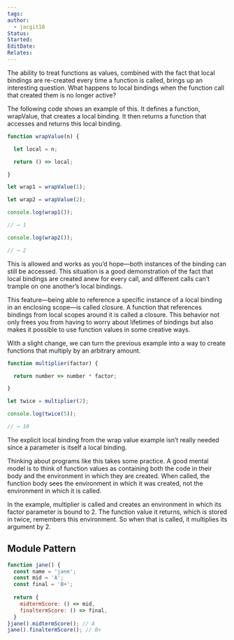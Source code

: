 ```yaml
---
tags: 
author:
  - jacgit18
Status: 
Started: 
EditDate: 
Relates:
---
```

The ability to treat functions as values, combined with the fact that local bindings are re-created every time a function is called, brings up an interesting question. What happens to local bindings when the function call that created them is no longer active? 

The following code shows an example of this. It defines a function, wrapValue, that creates a local binding. It then returns a function that accesses and returns this local binding. 

```javascript
function wrapValue(n) { 

  let local = n; 

  return () => local; 

} 

let wrap1 = wrapValue(1); 

let wrap2 = wrapValue(2); 

console.log(wrap1()); 

// → 1 

console.log(wrap2()); 

// → 2 
```

This is allowed and works as you’d hope—both instances of the binding can still be accessed. This situation is a good demonstration of the fact that local bindings are created anew for every call, and different calls can’t trample on one another’s local bindings. 

This feature—being able to reference a specific instance of a local binding in an enclosing scope—is called closure. A function that references bindings from local scopes around it is called a closure. This behavior not only frees you from having to worry about lifetimes of bindings but also makes it possible to use function values in some creative ways. 

With a slight change, we can turn the previous example into a way to create functions that multiply by an arbitrary amount. 

```javascript
function multiplier(factor) { 

  return number => number * factor; 

} 

let twice = multiplier(2); 

console.log(twice(5)); 

// → 10 
```

The explicit local binding from the wrap value example isn’t really needed since a parameter is itself a local binding. 

Thinking about programs like this takes some practice. A good mental model is to think of function values as containing both the code in their body and the environment in which they are created. When called, the function body sees the environment in which it was created, not the environment in which it is called. 

In the example, multiplier is called and creates an environment in which its factor parameter is bound to 2. The function value it returns, which is stored in twice, remembers this environment. So when that is called, it multiplies its argument by 2.

## Module Pattern

```javascript
function jane() {  
  const name = 'jane';  
  const mid = 'A';  
  const final = 'B+';  
  
  return {  
    midtermScore: () => mid,  
    finaltermScore: () => final,  
  }  
}jane().midtermScore(); // A  
jane().finaltermScore(); // B+
```



